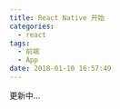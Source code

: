 ```yaml
---
title: React Native 开始
categories:
  - react
tags:
  - 前端
  - App
date: 2018-01-10 16:57:49
---
```

更新中...